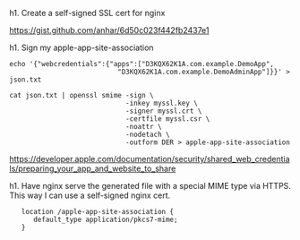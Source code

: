 h1. Create a self-signed SSL cert for nginx

https://gist.github.com/anhar/6d50c023f442fb2437e1

h1. Sign my apple-app-site-association

```
echo '{"webcredentials":{"apps":["D3KQX62K1A.com.example.DemoApp",
                           "D3KQX62K1A.com.example.DemoAdminApp"]}}' > json.txt
 
cat json.txt | openssl smime -sign \
                             -inkey myssl.key \
                             -signer myssl.crt \
                             -certfile myssl.csr \
                             -noattr \
                             -nodetach \
                             -outform DER > apple-app-site-association
```

https://developer.apple.com/documentation/security/shared_web_credentials/preparing_your_app_and_website_to_share

h1. Have nginx serve the generated file with a special MIME type via HTTPS. This way I can use a self-signed nginx cert.

```
   location /apple-app-site-association {
      default_type application/pkcs7-mime;
   }
```
